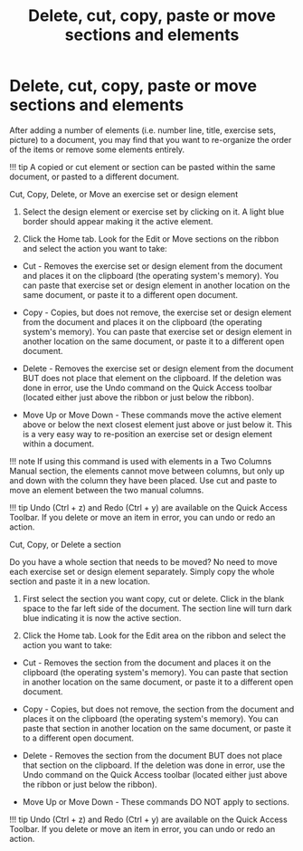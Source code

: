 ﻿---
title: Delete, cut, copy, paste or move sections and elements
category: reference
---

# Delete, cut, copy, paste or move sections and elements

After adding a number of elements (i.e. number line, title, exercise sets, picture) to a document, you may find that you want to re-organize the order of the items or remove some elements entirely.

!!! tip
    A copied or cut element or section can be pasted within the same document, or pasted to a different document.

Cut, Copy, Delete, or Move an exercise set or design element

1. Select the design element or exercise set by clicking on it. A light blue border should appear making it the active element.

2. Click the Home tab. Look for the Edit or Move sections on the ribbon and select the action you want to take:

- Cut - Removes the exercise set or design element from the document and places it on the clipboard (the operating system's memory). You can paste that exercise set or design element in another location on the same document, or paste it to a different open document.

- Copy - Copies, but does not remove, the exercise set or design element from the document and places it on the clipboard (the operating system's memory). You can paste that exercise set or design element in another location on the same document, or paste it to a different open document.

- Delete - Removes the exercise set or design element from the document BUT does not place that element on the clipboard. If the deletion was done in error, use the Undo command on the Quick Access toolbar (located either just above the ribbon or just below the ribbon).

- Move Up or Move Down - These commands move the active element above or below the next closest element just above or just below it. This is a very easy way to re-position an exercise set or design element within a document.

!!! note
    If using this command is used with elements in a Two Columns Manual section, the elements cannot move between columns, but only up and down with the column they have been placed. Use cut and paste to move an element between the two manual columns.

!!! tip
    Undo (Ctrl + z) and Redo (Ctrl + y) are available on the Quick Access Toolbar. If you delete or move an item in error, you can undo or redo an action.

Cut, Copy, or Delete a section

Do you have a whole section that needs to be moved? No need to move each exercise set or design element separately. Simply copy the whole section and paste it in a new location.

1. First select the section you want copy, cut or delete. Click in the blank space to the far left side of the document. The section line will turn dark blue indicating it is now the active section.

2. Click the Home tab. Look for the Edit area on the ribbon and select the action you want to take:

- Cut - Removes the section from the document and places it on the clipboard (the operating system's memory). You can paste that section in another location on the same document, or paste it to a different open document.

- Copy - Copies, but does not remove, the section from the document and places it on the clipboard (the operating system's memory). You can paste that section in another location on the same document, or paste it to a different open document.

- Delete - Removes the section from the document BUT does not place that section on the clipboard. If the deletion was done in error, use the Undo command on the Quick Access toolbar (located either just above the ribbon or just below the ribbon).

- Move Up or Move Down - These commands DO NOT apply to sections.

!!! tip
    Undo (Ctrl + z) and Redo (Ctrl + y) are available on the Quick Access Toolbar. If you delete or move an item in error, you can undo or redo an action.
